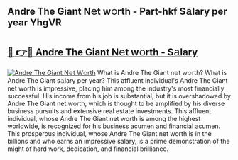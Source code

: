 ## Andre The Giant N𝚎t w𝚘rth - Part-hkf S𝚊lary per year YhgVR

# <h2><a href="http://gc48on.nevu.top/?p=Andre+The+Giant">🔗 👉🔴 Andre The Giant N𝚎t w𝚘rth - S𝚊lary</a></h2>

[![Andre The Giant N𝚎t W𝚘rth](https://i.imgur.com/Oavwk0R.jpeg)](http://gc48on.nevu.top/?p=Andre+The+Giant)
What is Andre The Giant n𝚎t w𝚘rth? What is Andre The Giant s𝚊lary per year?
This affluent individual's Andre The Giant net worth is impressive, placing him among the industry's most financially successful. His income from his job is substantial, but it is overshadowed by Andre The Giant net worth, which is thought to be amplified by his diverse business pursuits and extensive real estate investments. This affluent individual, whose Andre The Giant net worth is among the highest worldwide, is recognized for his business acumen and financial acumen. This prosperous individual, whose Andre The Giant net worth is in the billions and who earns an impressive salary, is a prime demonstration of the might of hard work, dedication, and financial brilliance.
